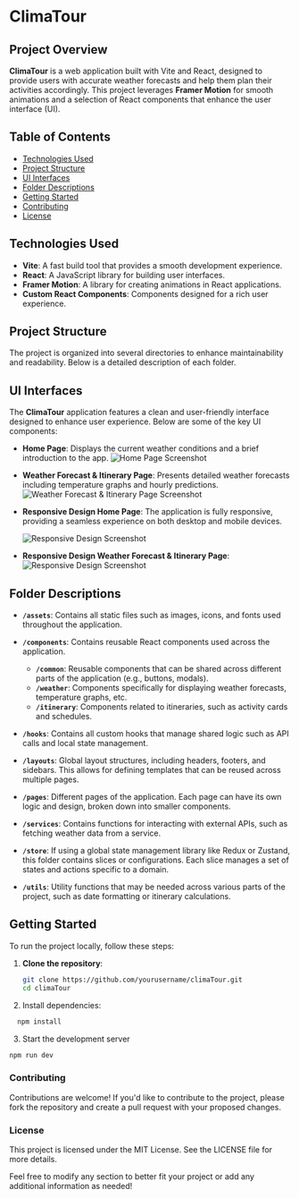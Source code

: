 # ClimaTour

## Project Overview

**ClimaTour** is a web application built with Vite and React, designed to provide users with accurate weather forecasts and help them plan their activities accordingly. This project leverages **Framer Motion** for smooth animations and a selection of React components that enhance the user interface (UI).

## Table of Contents

- [Technologies Used](#technologies-used)
- [Project Structure](#project-structure)
- [UI Interfaces](#ui-interfaces)
- [Folder Descriptions](#folder-descriptions)
- [Getting Started](#getting-started)
- [Contributing](#contributing)
- [License](#license)

## Technologies Used

- **Vite**: A fast build tool that provides a smooth development experience.
- **React**: A JavaScript library for building user interfaces.
- **Framer Motion**: A library for creating animations in React applications.
- **Custom React Components**: Components designed for a rich user experience.

## Project Structure

The project is organized into several directories to enhance maintainability and readability. Below is a detailed description of each folder.

## UI Interfaces

The **ClimaTour** application features a clean and user-friendly interface designed to enhance user experience. Below are some of the key UI components:

- **Home Page**: Displays the current weather conditions and a brief introduction to the app.
  ![Home Page Screenshot](https://github.com/user-attachments/assets/2d1d274f-0860-44d5-9c91-c37b42145f5f)

- **Weather Forecast & Itinerary Page**: Presents detailed weather forecasts including temperature graphs and hourly predictions.
  ![Weather Forecast & Itinerary Page Screenshot](https://github.com/user-attachments/assets/053dba79-bfa1-4ec2-98a4-8ce5523e9c5c)


- **Responsive Design Home Page**: The application is fully responsive, providing a seamless experience on both desktop and mobile devices.
  
  ![Responsive Design Screenshot](https://github.com/user-attachments/assets/d6d0713d-575b-4547-8064-7bad74ca0765)
  
- **Responsive Design Weather Forecast & Itinerary Page**: 
  ![Responsive Design Screenshot](https://github.com/user-attachments/assets/38c7bbe4-0412-4453-a08a-c9ccee94a963)


## Folder Descriptions

- **`/assets`**: Contains all static files such as images, icons, and fonts used throughout the application.

- **`/components`**: Contains reusable React components used across the application.
  - **`/common`**: Reusable components that can be shared across different parts of the application (e.g., buttons, modals).
  - **`/weather`**: Components specifically for displaying weather forecasts, temperature graphs, etc.
  - **`/itinerary`**: Components related to itineraries, such as activity cards and schedules.

- **`/hooks`**: Contains all custom hooks that manage shared logic such as API calls and local state management.

- **`/layouts`**: Global layout structures, including headers, footers, and sidebars. This allows for defining templates that can be reused across multiple pages.

- **`/pages`**: Different pages of the application. Each page can have its own logic and design, broken down into smaller components.

- **`/services`**: Contains functions for interacting with external APIs, such as fetching weather data from a service.

- **`/store`**: If using a global state management library like Redux or Zustand, this folder contains slices or configurations. Each slice manages a set of states and actions specific to a domain.

- **`/utils`**: Utility functions that may be needed across various parts of the project, such as date formatting or itinerary calculations.


## Getting Started

To run the project locally, follow these steps:

1. **Clone the repository**:
   ```bash
   git clone https://github.com/yourusername/climaTour.git
   cd climaTour
2. Install dependencies:
 ```bash
   npm install
  ```
3. Start the development server
  ```bash
  npm run dev
  ```
### Contributing
Contributions are welcome! If you'd like to contribute to the project, please fork the repository and create a pull request with your proposed changes.

### License
This project is licensed under the MIT License. See the LICENSE file for more details.

Feel free to modify any section to better fit your project or add any additional information as needed!
